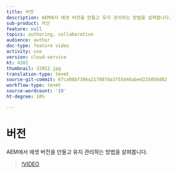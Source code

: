```yaml
---
title: 버전
description: AEM에서 에셋 버전을 만들고 유지 관리하는 방법을 살펴봅니다.
sub-product: 자산
feature: null
topics: authoring, collaboration
audience: author
doc-type: feature video
activity: use
version: cloud-service
kt: 4301
thumbnail: 32052.jpg
translation-type: tm+mt
source-git-commit: 67ca08bf386a217807da3755d46abed225050d02
workflow-type: tm+mt
source-wordcount: '19'
ht-degree: 10%

---
```



# 버전

AEM에서 에셋 버전을 만들고 유지 관리하는 방법을 살펴봅니다.

>[!VIDEO](https://video.tv.adobe.com/v/32052/?quality=12&learn=on&hidetitle=true)
